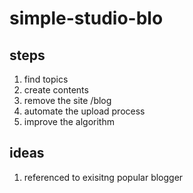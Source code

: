 # simple-studio-blo

## steps

1. find topics
2. create contents
3. remove the site /blog
4. automate the upload process
5. improve the algorithm

## ideas

1. referenced to exisitng popular blogger

